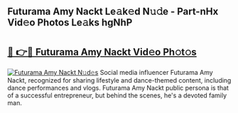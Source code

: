 ## Futurama Amy Nackt Le𝚊k𝚎d N𝚞𝚍e - Part-nHx Vid𝚎o Photos Le𝚊ks hgNhP

# <h2><a href="http://fb3wbo.evod.top/?m=Futurama+Amy+Nackt">🔗 👉🔴 Futurama Amy Nackt Vid𝚎o Ph𝚘t𝚘s</a></h2>

[![Futurama Amy Nackt N𝚞d𝚎s](https://i.imgur.com/8V9OHl7.gif)](http://fb3wbo.evod.top/?m=Futurama+Amy+Nackt)
Social media influencer Futurama Amy Nackt, recognized for sharing lifestyle and dance-themed content, including dance performances and vlogs. Futurama Amy Nackt public persona is that of a successful entrepreneur, but behind the scenes, he's a devoted family man. 
